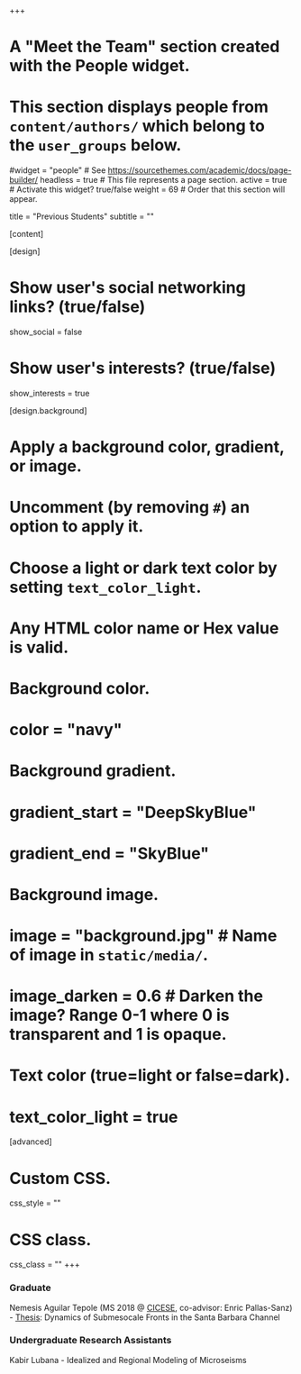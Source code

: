 +++
# A "Meet the Team" section created with the People widget.
# This section displays people from `content/authors/` which belong to the `user_groups` below.

#widget = "people"  # See https://sourcethemes.com/academic/docs/page-builder/
headless = true  # This file represents a page section.
active = true  # Activate this widget? true/false
weight = 69  # Order that this section will appear.

title = "Previous Students"
subtitle = ""

[content]


[design]
  # Show user's social networking links? (true/false)
  show_social = false

  # Show user's interests? (true/false)
  show_interests = true

[design.background]
  # Apply a background color, gradient, or image.
  #   Uncomment (by removing `#`) an option to apply it.
  #   Choose a light or dark text color by setting `text_color_light`.
  #   Any HTML color name or Hex value is valid.
  
  # Background color.
  # color = "navy"
  
  # Background gradient.
  # gradient_start = "DeepSkyBlue"
  # gradient_end = "SkyBlue"
  
  # Background image.
  # image = "background.jpg"  # Name of image in `static/media/`.
  # image_darken = 0.6  # Darken the image? Range 0-1 where 0 is transparent and 1 is opaque.

  # Text color (true=light or false=dark).
  # text_color_light = true  
  
[advanced]
 # Custom CSS. 
 css_style = ""
 
 # CSS class.
 css_class = ""
+++
### Graduate
Nemesis Aguilar Tepole (MS 2018 @ [CICESE](https://cicese.repositorioinstitucional.mx/jspui/handle/1007/2054), co-advisor: Enric Pallas-Sanz) - [Thesis](https://cicese.repositorioinstitucional.mx/jspui/bitstream/1007/2054/1/tesis_Aguilar_Tepole_Nemesis_16_feb_2018B.pdf): Dynamics of Submesocale Fronts in the Santa Barbara Channel
### Undergraduate Research Assistants
Kabir Lubana - Idealized and Regional Modeling of Microseisms 
